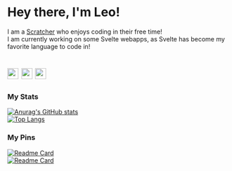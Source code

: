 <h1>Hey there, I'm Leo!</h1>

  <span>I am a <a href='https://scratch.mit.edu/users/LegoManiac04/'>Scratcher</a> who enjoys coding in their free time!</span><br>
  <span>I am currently working on some Svelte webapps, as Svelte has become my favorite language to code in!</span>

<h1><img src='https://scratch.mit.edu/images/download/icon.png' height=25px> <img src='https://emoji.gg/assets/emoji/2876_Nonbinary_Sparkling_heart.png' height=25px> <img src='https://avatars.githubusercontent.com/u/23617963?s=200&v=4' height=25px></h1>

<h3>My Stats</h3>

[![Anurag's GitHub stats](https://github-readme-stats.vercel.app/api?username=LegoManiac04&show_icons=true&theme=swift&border_radius=8px&hide_border=true&bg_color=30,ffb74d,f08080)](https://github.com/anuraghazra/github-readme-stats)<br>
[![Top Langs](https://github-readme-stats.vercel.app/api/top-langs/?username=LegoManiac04&layout=compact&theme=swift&border_radius=8px&hide_border=true&bg_color=30,ffb74d,f08080)](https://github.com/anuraghazra/github-readme-stats)

<h3>My Pins</h3>

[![Readme Card](https://github-readme-stats.vercel.app/api/pin/?username=LegoManiac04&repo=better-studios&show_owner=true&theme=swift&border_radius=8px&hide_border=true&bg_color=30,ffb74d,f08080)](https://github.com/LegoManiac04/better-studios) <br>
[![Readme Card](https://github-readme-stats.vercel.app/api/pin/?username=MystPi&repo=ninetails&show_owner=true&theme=swift&border_radius=8px&hide_border=true&bg_color=30,ffb74d,f08080)](https://github.com/MystPi/ninetails)
